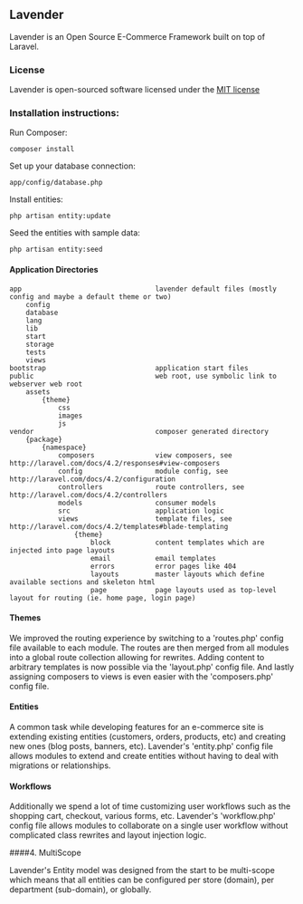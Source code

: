 ## Lavender

Lavender is an Open Source E-Commerce Framework built on top of Laravel.

### License

Lavender is open-sourced software licensed under the [MIT license](http://opensource.org/licenses/MIT)

### Installation instructions:

Run Composer:

    composer install

Set up your database connection:

    app/config/database.php

Install entities:

    php artisan entity:update

Seed the entities with sample data:

    php artisan entity:seed

#### Application Directories

    app                                 lavender default files (mostly config and maybe a default theme or two)
        config
        database
        lang
        lib
        start
        storage
        tests
        views
    bootstrap                           application start files
    public                              web root, use symbolic link to webserver web root
        assets
            {theme}
                css
                images
                js
    vendor                              composer generated directory
        {package}
            {namespace}
                composers               view composers, see http://laravel.com/docs/4.2/responses#view-composers
                config                  module config, see http://laravel.com/docs/4.2/configuration
                controllers             route controllers, see http://laravel.com/docs/4.2/controllers
                models                  consumer models
                src                     application logic
                views                   template files, see http://laravel.com/docs/4.2/templates#blade-templating
                    {theme}
                        block           content templates which are injected into page layouts
                        email           email templates
                        errors          error pages like 404
                        layouts         master layouts which define available sections and skeleton html
                        page            page layouts used as top-level layout for routing (ie. home page, login page)

#### Themes

We improved the routing experience by switching to a 'routes.php' config file available to each module. The routes are
then merged from all modules into a global route collection allowing for rewrites. Adding content to arbitrary templates
is now possible via the 'layout.php' config file. And lastly assigning composers to views is even easier with the
'composers.php' config file.


#### Entities

A common task while developing features for an e-commerce site is extending existing entities (customers, orders, products,
etc) and creating new ones (blog posts, banners, etc). Lavender's 'entity.php' config file allows modules to extend and
create entities without having to deal with migrations or relationships.

#### Workflows

Additionally we spend a lot of time customizing user workflows such as the shopping cart, checkout, various forms, etc.
Lavender's 'workflow.php' config file allows modules to collaborate on a single user workflow without complicated class
rewrites and layout injection logic.

####4. MultiScope

Lavender's Entity model was designed from the start to be multi-scope which means that all entities can be configured
per store (domain), per department (sub-domain), or globally.